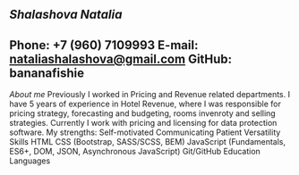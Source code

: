 *Shalashova Natalia*
---
Phone: +7 (960) 7109993
E-mail: nataliashalashova@gmail.com
GitHub: bananafishie
---
*About me*
Previously I worked in Pricing and Revenue related departments. I have 5 years of experience in Hotel Revenue, where I was responsible for pricing strategy, forecasting and budgeting, rooms invenroty and selling strategies. Currently I work with pricing and licensing for data protection software.
My strengths:
Self-motivated
Communicating
Patient
Versatility
Skills
HTML
CSS (Bootstrap, SASS/SCSS, BEM)
JavaScript (Fundamentals, ES6+, DOM, JSON, Asynchronous JavaScript)
Git/GitHub
Education
Languages